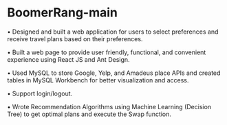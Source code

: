 # BoomerRang-main

• Designed and built a web application for users to select preferences and receive travel plans based on their preferences.

• Built a web page to provide user friendly, functional, and convenient experience using React JS and Ant Design.

• Used MySQL to store Google, Yelp, and Amadeus place APIs and created tables in MySQL Workbench for better visualization and access.

• Support login/logout.

• Wrote Recommendation Algorithms using Machine Learning (Decision Tree) to get optimal plans
and execute the Swap function.
